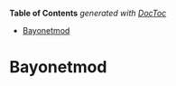 <!-- START doctoc generated TOC please keep comment here to allow auto update -->
<!-- DON'T EDIT THIS SECTION, INSTEAD RE-RUN doctoc TO UPDATE -->
**Table of Contents**  *generated with [DocToc](https://github.com/thlorenz/doctoc)*

- [Bayonetmod](#bayonetmod)

<!-- END doctoc generated TOC please keep comment here to allow auto update -->

# Bayonetmod
